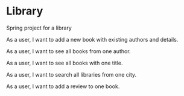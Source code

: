 # Library
 Spring project for a library

As a user, I want to add a new book with existing authors and details.

As a user, I want to see all books from one author.

As a user, I want to see all books with one title.

As a user, I want to search all libraries from one city.

As a user, I want to add a review to one book.

